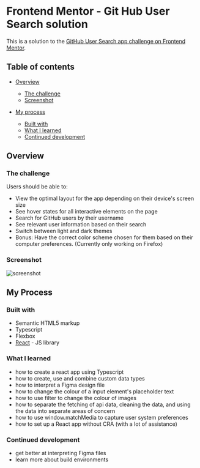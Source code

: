 # Frontend Mentor - Git Hub User Search solution

This is a solution to the [GitHub User Search app challenge on Frontend Mentor](https://www.frontendmentor.io/challenges/github-user-search-app-Q09YOgaH6).

## Table of contents

-   [Overview](#overview)
    -   [The challenge](#the-challenge)
    -   [Screenshot](#screenshot)
-   [My process](#my-process)

    -   [Built with](#built-with)
    -   [What I learned](#what-i-learned)
    -   [Continued development](#continued-development)

## Overview

### The challenge

Users should be able to:

-   View the optimal layout for the app depending on their device's screen size
-   See hover states for all interactive elements on the page
-   Search for GitHub users by their username
-   See relevant user information based on their search
-   Switch between light and dark themes
-   Bonus: Have the correct color scheme chosen for them based on their computer preferences. (Currently only working on Firefox)

### Screenshot

![screenshot](src/assets/githubuserapp.png)

## My Process

### Built with

-   Semantic HTML5 markup
-   Typescript
-   Flexbox
-   [React](https://reactjs.org/) - JS library

### What I learned

-   how to create a react app using Typescript
-   how to create, use and combine custom data types
-   how to interpret a Figma design file
-   how to change the colour of a input element's placeholder text
-   how to use filter to change the colour of images
-   how to separate the fetching of api data, cleaning the data, and using the data into separate areas of concern
-   how to use window.matchMedia to capture user system preferences
-   how to set up a React app without CRA (with a lot of assistance)

### Continued development

-   get better at interpreting Figma files
-   learn more about build environments
